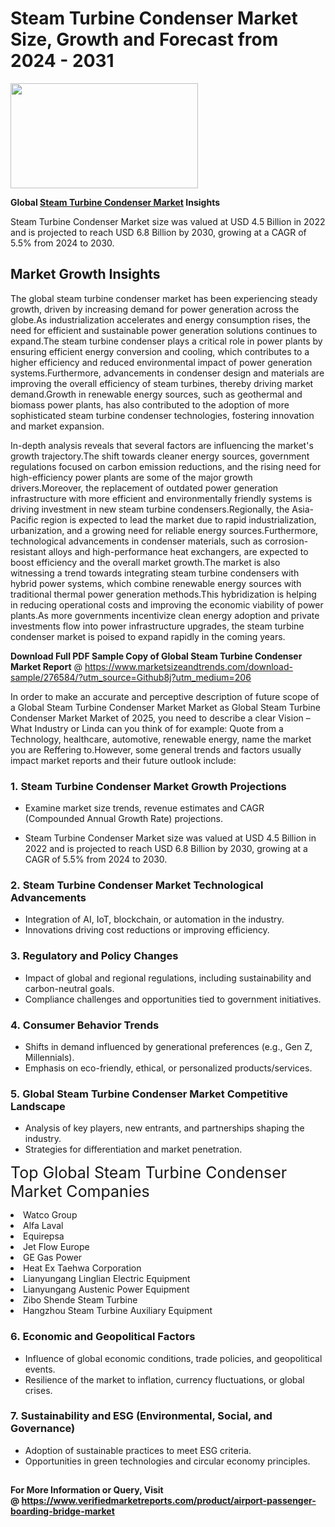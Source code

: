 <H1>Steam Turbine Condenser Market Size, Growth and Forecast from 2024 - 2031</H1><img class="aligncenter size-medium wp-image-584254" src="https://thirdeyenews.in/wp-content/uploads/2024/09/Global-Market-Research-300x168.jpeg" alt="" width="300" height="168" /><p><strong>Global&nbsp;<a href="https://www.marketsizeandtrends.com/download-sample/276584/?utm_source=Github8j?utm_medium=206">Steam Turbine Condenser Market</a> Insights</strong></p><p>Steam Turbine Condenser Market size was valued at USD 4.5 Billion in 2022 and is projected to reach USD 6.8 Billion by 2030, growing at a CAGR of 5.5% from 2024 to 2030.</p><p><h2>Market Growth Insights</h2> <p>The global steam turbine condenser market has been experiencing steady growth, driven by increasing demand for power generation across the globe.As industrialization accelerates and energy consumption rises, the need for efficient and sustainable power generation solutions continues to expand.The steam turbine condenser plays a critical role in power plants by ensuring efficient energy conversion and cooling, which contributes to a higher efficiency and reduced environmental impact of power generation systems.Furthermore, advancements in condenser design and materials are improving the overall efficiency of steam turbines, thereby driving market demand.Growth in renewable energy sources, such as geothermal and biomass power plants, has also contributed to the adoption of more sophisticated steam turbine condenser technologies, fostering innovation and market expansion.</p> <p>In-depth analysis reveals that several factors are influencing the market's growth trajectory.The shift towards cleaner energy sources, government regulations focused on carbon emission reductions, and the rising need for high-efficiency power plants are some of the major growth drivers.Moreover, the replacement of outdated power generation infrastructure with more efficient and environmentally friendly systems is driving investment in new steam turbine condensers.Regionally, the Asia-Pacific region is expected to lead the market due to rapid industrialization, urbanization, and a growing need for reliable energy sources.Furthermore, technological advancements in condenser materials, such as corrosion-resistant alloys and high-performance heat exchangers, are expected to boost efficiency and the overall market growth.The market is also witnessing a trend towards integrating steam turbine condensers with hybrid power systems, which combine renewable energy sources with traditional thermal power generation methods.This hybridization is helping in reducing operational costs and improving the economic viability of power plants.As more governments incentivize clean energy adoption and private investments flow into power infrastructure upgrades, the steam turbine condenser market is poised to expand rapidly in the coming years.<p><span class=""><strong>Download Full PDF Sample Copy of Global Steam Turbine Condenser Market Report</strong> @ <a href="https://www.marketsizeandtrends.com/download-sample/276584/?utm_source=Github8j?utm_medium=206" target="_blank">https://www.marketsizeandtrends.com/download-sample/276584/?utm_source=Github8j?utm_medium=206</a></span></p><p>In order to make an accurate and perceptive description of future scope of a Global&nbsp;Steam Turbine Condenser Market Market as Global&nbsp;Steam Turbine Condenser Market Market of 2025, you need to describe a clear Vision &ndash; What Industry or Linda can you think of for example: Quote from a Technology, healthcare, automotive, renewable energy, name the market you are Reffering to.However, some general trends and factors usually impact market reports and their future outlook include:</p><h3>1.&nbsp;<strong>Steam Turbine Condenser Market Growth Projections</strong></h3><ul><li>Examine market size trends, revenue estimates and CAGR (Compounded Annual Growth Rate) projections.</li><li><p>Steam Turbine Condenser Market size was valued at USD 4.5 Billion in 2022 and is projected to reach USD 6.8 Billion by 2030, growing at a CAGR of 5.5% from 2024 to 2030.</p></li></ul><h3>2.&nbsp;<strong>Steam Turbine Condenser Market Technological Advancements</strong></h3><ul><li>Integration of AI, IoT, blockchain, or automation in the industry.</li><li>Innovations driving cost reductions or improving efficiency.</li></ul><h3>3.&nbsp;<strong>Regulatory and Policy Changes</strong></h3><ul><li>Impact of global and regional regulations, including sustainability and carbon-neutral goals.</li><li>Compliance challenges and opportunities tied to government initiatives.</li></ul><h3>4.&nbsp;<strong>Consumer Behavior Trends</strong></h3><ul><li>Shifts in demand influenced by generational preferences (e.g., Gen Z, Millennials).</li><li>Emphasis on eco-friendly, ethical, or personalized products/services.</li></ul><h3>5.&nbsp;<strong>Global Steam Turbine Condenser Market Competitive Landscape</strong></h3><ul><li>Analysis of key players, new entrants, and partnerships shaping the industry.</li><li>Strategies for differentiation and market penetration.</li></ul><p data-pm-slice="1 1 []"><span style="color: inherit; font-family: inherit; font-size: 25px;">Top Global Steam Turbine Condenser Market Companies</span></p><div class="" data-test-id=""><p><li>Watco Group</li><li> Alfa Laval</li><li> Equirepsa</li><li> Jet Flow Europe</li><li> GE Gas Power</li><li> Heat Ex Taehwa Corporation</li><li> Lianyungang Linglian Electric Equipment</li><li> Lianyungang Austenic Power Equipment</li><li> Zibo Shende Steam Turbine</li><li> Hangzhou Steam Turbine Auxiliary Equipment</li></p></div><h3>6.&nbsp;<strong>Economic and Geopolitical Factors</strong></h3><ul><li>Influence of global economic conditions, trade policies, and geopolitical events.</li><li>Resilience of the market to inflation, currency fluctuations, or global crises.</li></ul><h3>7.&nbsp;<strong>Sustainability and ESG (Environmental, Social, and Governance)</strong></h3><ul><li>Adoption of sustainable practices to meet ESG criteria.</li><li>Opportunities in green technologies and circular economy principles.</li></ul><h2><strong style="font-size: 14px;">For More Information or Query, Visit @&nbsp;</strong><a style="background-color: #ffffff; font-size: 14px;" href="https://www.marketsizeandtrends.com/report/steam-turbine-condenser-market/" target="_blank">https://www.verifiedmarketreports.com/product/airport-passenger-boarding-bridge-market</a></h2>